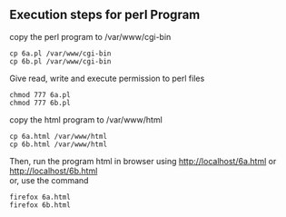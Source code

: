 ## Execution steps for perl Program

copy the perl program to /var/www/cgi-bin
```
cp 6a.pl /var/www/cgi-bin
cp 6b.pl /var/www/cgi-bin
```
Give read, write and execute permission to perl files
```
chmod 777 6a.pl
chmod 777 6b.pl
```
copy the html program to /var/www/html
```
cp 6a.html /var/www/html
cp 6b.html /var/www/html
```
Then, run the program html in browser using [http://localhost/6a.html](http://localhost/6a.html) or [http://localhost/6b.html](http://localhost/6b.html)<br/>
or, use the command
```
firefox 6a.html
firefox 6b.html
```
